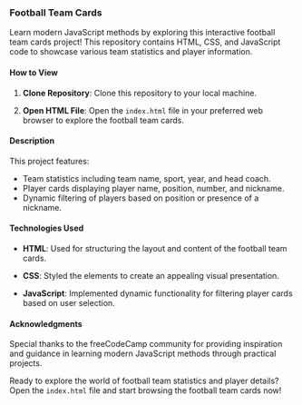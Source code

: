 ### Football Team Cards

Learn modern JavaScript methods by exploring this interactive football team cards project! This repository contains HTML, CSS, and JavaScript code to showcase various team statistics and player information.

#### How to View

1. **Clone Repository**: Clone this repository to your local machine.

2. **Open HTML File**: Open the `index.html` file in your preferred web browser to explore the football team cards.

#### Description

This project features:

- Team statistics including team name, sport, year, and head coach.
- Player cards displaying player name, position, number, and nickname.
- Dynamic filtering of players based on position or presence of a nickname.

#### Technologies Used

- **HTML**: Used for structuring the layout and content of the football team cards.
  
- **CSS**: Styled the elements to create an appealing visual presentation.

- **JavaScript**: Implemented dynamic functionality for filtering player cards based on user selection.

#### Acknowledgments

Special thanks to the freeCodeCamp community for providing inspiration and guidance in learning modern JavaScript methods through practical projects.

Ready to explore the world of football team statistics and player details? Open the `index.html` file and start browsing the football team cards now!
